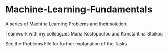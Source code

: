 # Machine-Learning-Fundamentals
A series of Machine Learning Problems and their solution

Teamwork with my colleagues Maria Kostopoulou and Konstantina Stoikou

See the Problems File for further explanation of the Tasks

